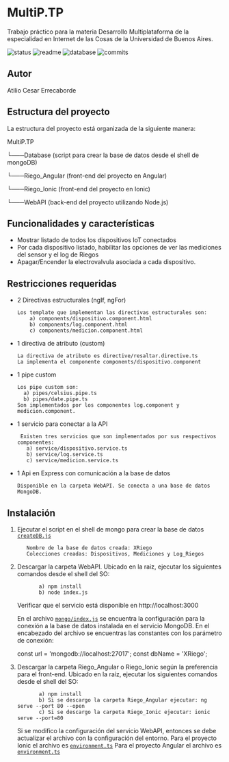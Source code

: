 # MultiP.TP
Trabajo práctico para la materia Desarrollo Multiplataforma de la especialidad en Internet de las Cosas de la Universidad de Buenos Aires.

![status](https://img.shields.io/badge/status-running-green.svg?colorB=00C106) ![readme](https://img.shields.io/badge/readme-OK-green.svg?colorB=00C106) ![database](https://img.shields.io/badge/database-OK-green.svg?colorB=00C106) ![commits](https://img.shields.io/badge/commits-5-blue.svg)

## Autor
Atilio Cesar Errecaborde

## Estructura del proyecto
La estructura del proyecto está organizada de la siguiente manera: 

MultiP.TP

  └───Database (script para crear la base de datos desde el shell de mongoDB)
  
  └───Riego_Angular (front-end del proyecto en Angular)
  
  └───Riego_Ionic (front-end del proyecto en Ionic)
  
  └───WebAPI (back-end del proyecto utilizando Node.js)
  
  


## Funcionalidades y características
- Mostrar listado de todos los dispositivos IoT conectados
- Por cada dispositivo listado, habilitar las opciones de ver las mediciones del sensor y el log de Riegos
- Apagar/Encender la electrovalvula asociada a cada dispositivo.


## Restricciones requeridas

- 2 Directivas estructurales (ngIf, ngFor)
    
      Los template que implementan las directivas estructurales son: 
          a) components/dispositivo.component.html
          b) components/log.component.html
          c) components/medicion.component.html
    
- 1 directiva de atributo (custom)

      La directiva de atributo es directive/resaltar.directive.ts
      La implementa el componente components/dispositivo.component
        
- 1 pipe custom 
  
      Los pipe custom son:
        a) pipes/celsius.pipe.ts
        b) pipes/date.pipe.ts
      Son implementados por los componentes log.component y medicion.component.
    
- 1 servicio para conectar a la API

       Existen tres servicios que son implementados por sus respectivos componentes: 
         a) service/dispositivo.service.ts
         b) service/log.service.ts
         c) service/medicion.service.ts
    
- 1 Api en Express con comunicación a la base de datos

      Disponible en la carpeta WebAPI. Se conecta a una base de datos MongoDB.


## Instalación

  1) Ejecutar el script en el shell de mongo para crear la base de datos [`createDB.js`](https://github.com/atilioe101/MultiP.TP/blob/master/Database/createDB.js)

            Nombre de la base de datos creada: XRiego
            Colecciones creadas: Dispositivos, Mediciones y Log_Riegos

  2) Descargar la carpeta WebAPI. Ubicado en la raiz, ejecutar los siguientes comandos desde el shell del SO:

                a) npm install
                b) node index.js
        
        
        Verificar que el servicio está disponible en http://localhost:3000


        En el archivo [`mongo/index.js`](https://github.com/atilioe101/MultiP.TP/blob/master/WebAPI/mongo/index.js) se encuentra la configuración para la conexión a la base de datos instalada en el servicio MongoDB.
        En el encabezado del archivo se encuentras las constantes con los parámetro de conexión:

        const url = 'mongodb://localhost:27017';
        const dbName = 'XRiego';
       
  
  3) Descargar la carpeta Riego_Angular o Riego_Ionic según la preferencia para el front-end. Ubicado en la raiz, ejecutar los siguientes       comandos desde el shell del SO:

                a) npm install
                b) Si se descargo la carpeta Riego_Angular ejecutar: ng serve --port 80 --open
                c) Si se descargo la carpeta Riego_Ionic ejecutar: ionic serve --port=80 
        
        Si se modifico la configuración del servicio WebAPI, entonces se debe actualizar el archivo con la configuración del entorno.
        Para el proyecto Ionic el archivo es [`environment.ts`](https://github.com/atilioe101/MultiP.TP/blob/master/Riego_Ionic/src/environments/environment.ts) 
        Para el proyecto Angular el archivo es [`environment.ts`](https://github.com/atilioe101/MultiP.TP/blob/master/Riego_Angular/src/environments/environment.ts) 
        


